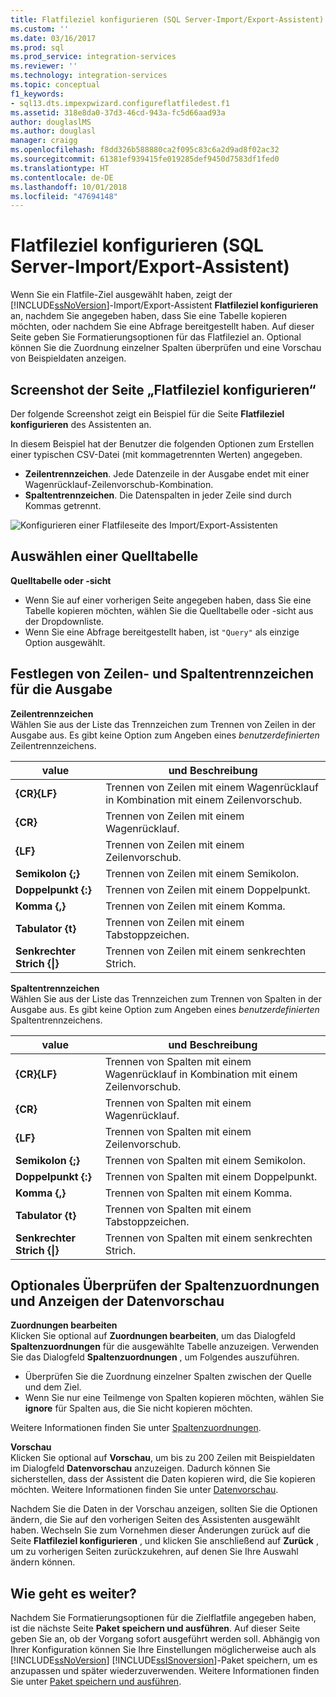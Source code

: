 ```yaml
---
title: Flatfileziel konfigurieren (SQL Server-Import/Export-Assistent) | Microsoft-Dokumentation
ms.custom: ''
ms.date: 03/16/2017
ms.prod: sql
ms.prod_service: integration-services
ms.reviewer: ''
ms.technology: integration-services
ms.topic: conceptual
f1_keywords:
- sql13.dts.impexpwizard.configureflatfiledest.f1
ms.assetid: 318e8da0-37d3-46cd-943a-fc5d66aad93a
author: douglaslMS
ms.author: douglasl
manager: craigg
ms.openlocfilehash: f8dd326b588880ca2f095c83c6a2d9ad8f02ac32
ms.sourcegitcommit: 61381ef939415fe019285def9450d7583df1fed0
ms.translationtype: HT
ms.contentlocale: de-DE
ms.lasthandoff: 10/01/2018
ms.locfileid: "47694148"
---
```

# <a name="configure-flat-file-destination-sql-server-import-and-export-wizard"></a>Flatfileziel konfigurieren (SQL Server-Import/Export-Assistent)
  Wenn Sie ein Flatfile-Ziel ausgewählt haben, zeigt der [!INCLUDE[ssNoVersion](../../includes/ssnoversion-md.md)]-Import/Export-Assistent **Flatfileziel konfigurieren** an, nachdem Sie angegeben haben, dass Sie eine Tabelle kopieren möchten, oder nachdem Sie eine Abfrage bereitgestellt haben. Auf dieser Seite geben Sie Formatierungsoptionen für das Flatfileziel an. Optional können Sie die Zuordnung einzelner Spalten überprüfen und eine Vorschau von Beispieldaten anzeigen.  
  
## <a name="screen-shot-of-the-configure-flat-file-destination-page"></a>Screenshot der Seite „Flatfileziel konfigurieren“  
 Der folgende Screenshot zeigt ein Beispiel für die Seite **Flatfileziel konfigurieren** des Assistenten an.
 
 In diesem Beispiel hat der Benutzer die folgenden Optionen zum Erstellen einer typischen CSV-Datei (mit kommagetrennten Werten) angegeben.
-   **Zeilentrennzeichen**. Jede Datenzeile in der Ausgabe endet mit einer Wagenrücklauf-Zeilenvorschub-Kombination.
-   **Spaltentrennzeichen**. Die Datenspalten in jeder Zeile sind durch Kommas getrennt.

 ![Konfigurieren einer Flatfileseite des Import/Export-Assistenten](../../integration-services/import-export-data/media/flat-file.png)
  
## <a name="pick-a-source-table"></a>Auswählen einer Quelltabelle
 **Quelltabelle oder -sicht**  
-   Wenn Sie auf einer vorherigen Seite angegeben haben, dass Sie eine Tabelle kopieren möchten, wählen Sie die Quelltabelle oder -sicht aus der Dropdownliste.
-   Wenn Sie eine Abfrage bereitgestellt haben, ist `"Query"` als einzige Option ausgewählt.  

## <a name="specify-row-and-column-delimiters-for-the-output"></a>Festlegen von Zeilen- und Spaltentrennzeichen für die Ausgabe
 **Zeilentrennzeichen**  
 Wählen Sie aus der Liste das Trennzeichen zum Trennen von Zeilen in der Ausgabe aus. Es gibt keine Option zum Angeben eines *benutzerdefinierten* Zeilentrennzeichens.  
  
|value|und Beschreibung|  
|-----------|-----------------|  
|**{CR}{LF}**|Trennen von Zeilen mit einem Wagenrücklauf in Kombination mit einem Zeilenvorschub.|  
|**{CR}**|Trennen von Zeilen mit einem Wagenrücklauf.|  
|**{LF}**|Trennen von Zeilen mit einem Zeilenvorschub.|  
|**Semikolon {;}**|Trennen von Zeilen mit einem Semikolon.|  
|**Doppelpunkt {:}**|Trennen von Zeilen mit einem Doppelpunkt.|  
|**Komma {,}**|Trennen von Zeilen mit einem Komma.|  
|**Tabulator {t}**|Trennen von Zeilen mit einem Tabstoppzeichen.|  
|**Senkrechter Strich {&#124;}**|Trennen von Zeilen mit einem senkrechten Strich.|  
  
 **Spaltentrennzeichen**  
 Wählen Sie aus der Liste das Trennzeichen zum Trennen von Spalten in der Ausgabe aus. Es gibt keine Option zum Angeben eines *benutzerdefinierten* Spaltentrennzeichens.  
  
|value|und Beschreibung|  
|-----------|-----------------|  
|**{CR}{LF}**|Trennen von Spalten mit einem Wagenrücklauf in Kombination mit einem Zeilenvorschub.|  
|**{CR}**|Trennen von Spalten mit einem Wagenrücklauf.|  
|**{LF}**|Trennen von Spalten mit einem Zeilenvorschub.|  
|**Semikolon {;}**|Trennen von Spalten mit einem Semikolon.|  
|**Doppelpunkt {:}**|Trennen von Spalten mit einem Doppelpunkt.|  
|**Komma {,}**|Trennen von Spalten mit einem Komma.|  
|**Tabulator {t}**|Trennen von Spalten mit einem Tabstoppzeichen.|  
|**Senkrechter Strich {&#124;}**|Trennen von Spalten mit einem senkrechten Strich.|  

## <a name="optionally-review-column-mappings-and-preview-data"></a>Optionales Überprüfen der Spaltenzuordnungen und Anzeigen der Datenvorschau

**Zuordnungen bearbeiten**   
Klicken Sie optional auf **Zuordnungen bearbeiten**, um das Dialogfeld **Spaltenzuordnungen** für die ausgewählte Tabelle anzuzeigen. Verwenden Sie das Dialogfeld **Spaltenzuordnungen** , um Folgendes auszuführen.
-   Überprüfen Sie die Zuordnung einzelner Spalten zwischen der Quelle und dem Ziel.
-   Wenn Sie nur eine Teilmenge von Spalten kopieren möchten, wählen Sie **ignore** für Spalten aus, die Sie nicht kopieren möchten.

Weitere Informationen finden Sie unter [Spaltenzuordnungen](../../integration-services/import-export-data/column-mappings-sql-server-import-and-export-wizard.md).  

**Vorschau**  
Klicken Sie optional auf **Vorschau**, um bis zu 200 Zeilen mit Beispieldaten im Dialogfeld **Datenvorschau** anzuzeigen. Dadurch können Sie sicherstellen, dass der Assistent die Daten kopieren wird, die Sie kopieren möchten. Weitere Informationen finden Sie unter [Datenvorschau](../../integration-services/import-export-data/preview-data-dialog-box-sql-server-import-and-export-wizard.md).  
  
Nachdem Sie die Daten in der Vorschau anzeigen, sollten Sie die Optionen ändern, die Sie auf den vorherigen Seiten des Assistenten ausgewählt haben. Wechseln Sie zum Vornehmen dieser Änderungen zurück auf die Seite **Flatfileziel konfigurieren** , und klicken Sie anschließend auf **Zurück** , um zu vorherigen Seiten zurückzukehren, auf denen Sie Ihre Auswahl ändern können.  

## <a name="whats-next"></a>Wie geht es weiter?  
 Nachdem Sie Formatierungsoptionen für die Zielflatfile angegeben haben, ist die nächste Seite **Paket speichern und ausführen**. Auf dieser Seite geben Sie an, ob der Vorgang sofort ausgeführt werden soll. Abhängig von Ihrer Konfiguration können Sie Ihre Einstellungen möglicherweise auch als [!INCLUDE[ssNoVersion](../../includes/ssnoversion-md.md)] [!INCLUDE[ssISnoversion](../../includes/ssisnoversion-md.md)]-Paket speichern, um es anzupassen und später wiederzuverwenden. Weitere Informationen finden Sie unter [Paket speichern und ausführen](../../integration-services/import-export-data/save-and-run-package-sql-server-import-and-export-wizard.md).  

